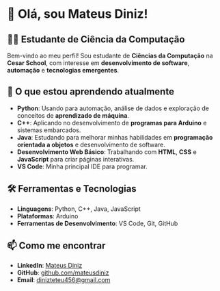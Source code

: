 # 👋 Olá, sou Mateus Diniz!

## 👨‍💻 Estudante de Ciência da Computação

Bem-vindo ao meu perfil! Sou estudante de **Ciências da Computação** na **Cesar School**, com interesse em **desenvolvimento de software**, **automação** e **tecnologias emergentes**.

## 🚀 O que estou aprendendo atualmente
- **Python**: Usando para automação, análise de dados e exploração de conceitos de **aprendizado de máquina**.
- **C++**: Aplicando no desenvolvimento de **programas para Arduino** e sistemas embarcados.
- **Java**: Estudando para melhorar minhas habilidades em **programação orientada a objetos** e desenvolvimento de software.
- **Desenvolvimento Web Básico**: Trabalhando com **HTML**, **CSS** e **JavaScript** para criar páginas interativas.
- **VS Code**: Minha principal IDE para programar.

## 🛠️ Ferramentas e Tecnologias
- **Linguagens**: Python, C++, Java, JavaScript
- **Plataformas**: Arduino
- **Ferramentas de Desenvolvimento**: VS Code, Git, GitHub



## 📫 Como me encontrar
- **LinkedIn**: [Mateus Diniz](https://www.linkedin.com/in/mateusdinizz/)
- **GitHub**: [github.com/mateusdiniz](https://github.com/mateusdinizz)
- **Email**: dinizteteu456@gmail.com
